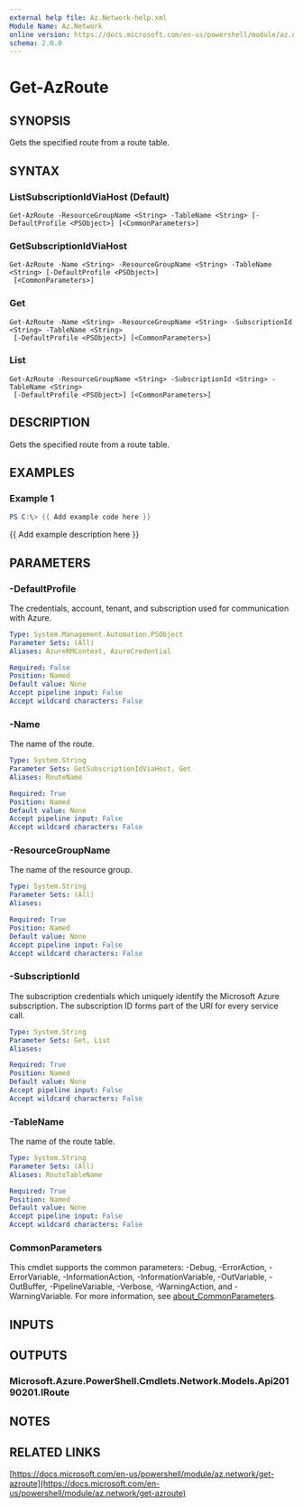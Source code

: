 ```yaml
---
external help file: Az.Network-help.xml
Module Name: Az.Network
online version: https://docs.microsoft.com/en-us/powershell/module/az.network/get-azroute
schema: 2.0.0
---
```


# Get-AzRoute

## SYNOPSIS
Gets the specified route from a route table.

## SYNTAX

### ListSubscriptionIdViaHost (Default)
```
Get-AzRoute -ResourceGroupName <String> -TableName <String> [-DefaultProfile <PSObject>] [<CommonParameters>]
```

### GetSubscriptionIdViaHost
```
Get-AzRoute -Name <String> -ResourceGroupName <String> -TableName <String> [-DefaultProfile <PSObject>]
 [<CommonParameters>]
```

### Get
```
Get-AzRoute -Name <String> -ResourceGroupName <String> -SubscriptionId <String> -TableName <String>
 [-DefaultProfile <PSObject>] [<CommonParameters>]
```

### List
```
Get-AzRoute -ResourceGroupName <String> -SubscriptionId <String> -TableName <String>
 [-DefaultProfile <PSObject>] [<CommonParameters>]
```

## DESCRIPTION
Gets the specified route from a route table.

## EXAMPLES

### Example 1
```powershell
PS C:\> {{ Add example code here }}
```

{{ Add example description here }}

## PARAMETERS

### -DefaultProfile
The credentials, account, tenant, and subscription used for communication with Azure.

```yaml
Type: System.Management.Automation.PSObject
Parameter Sets: (All)
Aliases: AzureRMContext, AzureCredential

Required: False
Position: Named
Default value: None
Accept pipeline input: False
Accept wildcard characters: False
```

### -Name
The name of the route.

```yaml
Type: System.String
Parameter Sets: GetSubscriptionIdViaHost, Get
Aliases: RouteName

Required: True
Position: Named
Default value: None
Accept pipeline input: False
Accept wildcard characters: False
```

### -ResourceGroupName
The name of the resource group.

```yaml
Type: System.String
Parameter Sets: (All)
Aliases:

Required: True
Position: Named
Default value: None
Accept pipeline input: False
Accept wildcard characters: False
```

### -SubscriptionId
The subscription credentials which uniquely identify the Microsoft Azure subscription.
The subscription ID forms part of the URI for every service call.

```yaml
Type: System.String
Parameter Sets: Get, List
Aliases:

Required: True
Position: Named
Default value: None
Accept pipeline input: False
Accept wildcard characters: False
```

### -TableName
The name of the route table.

```yaml
Type: System.String
Parameter Sets: (All)
Aliases: RouteTableName

Required: True
Position: Named
Default value: None
Accept pipeline input: False
Accept wildcard characters: False
```

### CommonParameters
This cmdlet supports the common parameters: -Debug, -ErrorAction, -ErrorVariable, -InformationAction, -InformationVariable, -OutVariable, -OutBuffer, -PipelineVariable, -Verbose, -WarningAction, and -WarningVariable. For more information, see [about_CommonParameters](http://go.microsoft.com/fwlink/?LinkID=113216).

## INPUTS

## OUTPUTS

### Microsoft.Azure.PowerShell.Cmdlets.Network.Models.Api20190201.IRoute
## NOTES

## RELATED LINKS

[https://docs.microsoft.com/en-us/powershell/module/az.network/get-azroute](https://docs.microsoft.com/en-us/powershell/module/az.network/get-azroute)

